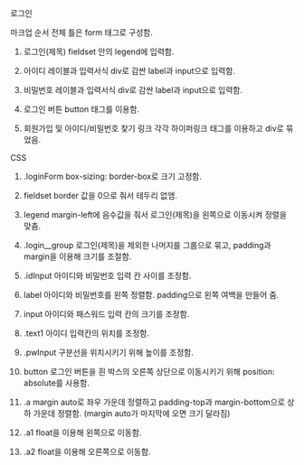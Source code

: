 로그인

마크업 순서
전체 틀은 form 태그로 구성함.
1. 로그인(제목)
fieldset 안의 legend에 입력함.

2. 아이디 레이블과 입력서식
div로 감싼 label과 input으로 입력함.

3. 비밀번호 레이블과 입력서식
div로 감싼 label과 input으로 입력함.

4. 로그인 버튼
button 태그를 이용함.

5. 회원가입 및 아이디/비밀번호 찾기 링크
각각 하이퍼링크 태그를 이용하고 div로 묶었음.

CSS
1. .loginForm
box-sizing: border-box로 크기 고정함.

2. fieldset
border 값을 0으로 줘서 테두리 없앰.

3. legend
margin-left에 음수값을 줘서 로그인(제목)을 왼쪽으로 이동시켜 정렬을 맞춤.

4. .login__group
로그인(제목)을 제외한 나머지를 그룹으로 묶고, padding과 margin을 이용해 크기를 조절함.

5. .idInput
아이디와 비밀번호 입력 칸 사이를 조정함.

6. label
아이디와 비밀번호를 왼쪽 정렬함.
padding으로 왼쪽 여백을 만들어 줌.

7. input
아이디와 패스워드 입력 칸의 크기를 조정함.

8. .text1
아이디 입력칸의 위치를 조정함.

9. .pwInput
구분선을 위치시키기 위해 높이를 조정함.

10. button
로그인 버튼을 흰 박스의 오른쪽 상단으로 이동시키기 위해 position: absolute를 사용함.

11. .a
margin auto로 좌우 가운데 정렬하고 padding-top과 margin-bottom으로 상하 가운데 정렬함.
(margin auto가 마지막에 오면 크기 달라짐)

12. .a1
float을 이용해 왼쪽으로 이동함.

13. .a2
float을 이용해 오른쪽으로 이동함.





